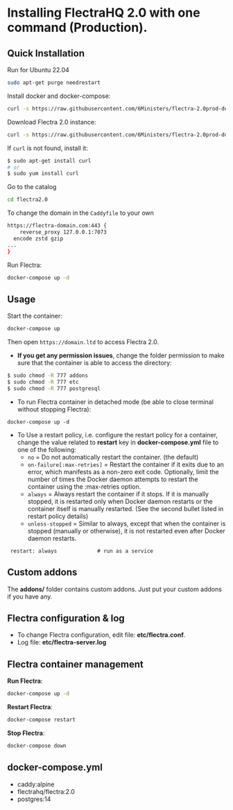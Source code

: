 # Installing FlectraHQ 2.0 with one command (Production).

## Quick Installation

Run for Ubuntu 22.04

``` bash
sudo apt-get purge needrestart
```

Install docker and docker-compose:

``` bash
curl -s https://raw.githubusercontent.com/6Ministers/flectra-2.0prod-docker-compose/master/setup.sh | sudo bash -s
```

Download Flectra 2.0 instance:

``` bash
curl -s https://raw.githubusercontent.com/6Ministers/flectra-2.0prod-docker-compose/master/download.sh | sudo bash -s flectra2.0
```

If `curl` is not found, install it:

``` bash
$ sudo apt-get install curl
# or
$ sudo yum install curl
```

Go to the catalog

``` bash
cd flectra2.0
```

To change the domain in the `Caddyfile` to your own

``` bash
https://flectra-domain.com:443 {
    reverse_proxy 127.0.0.1:7073
  encode zstd gzip
...
}
```

Run Flectra:

``` bash
docker-compose up -d
```


## Usage

Start the container:
``` sh
docker-compose up
```
Then open `https://domain.ltd` to access Flectra 2.0.

- **If you get any permission issues**, change the folder permission to make sure that the container is able to access the directory:

``` sh
$ sudo chmod -R 777 addons
$ sudo chmod -R 777 etc
$ sudo chmod -R 777 postgresql
```


- To run Flectra container in detached mode (be able to close terminal without stopping Flectra):

```
docker-compose up -d
```

- To Use a restart policy, i.e. configure the restart policy for a container, change the value related to **restart** key in **docker-compose.yml** file to one of the following:
   - `no` =	Do not automatically restart the container. (the default)
   - `on-failure[:max-retries]` =	Restart the container if it exits due to an error, which manifests as a non-zero exit code. Optionally, limit the number of times the Docker daemon attempts to restart the container using the :max-retries option.
  - `always` =	Always restart the container if it stops. If it is manually stopped, it is restarted only when Docker daemon restarts or the container itself is manually restarted. (See the second bullet listed in restart policy details)
  - `unless-stopped`	= Similar to always, except that when the container is stopped (manually or otherwise), it is not restarted even after Docker daemon restarts.
```
 restart: always             # run as a service
```

## Custom addons

The **addons/** folder contains custom addons. Just put your custom addons if you have any.

## Flectra configuration & log

* To change Flectra configuration, edit file: **etc/flectra.conf**.
* Log file: **etc/flectra-server.log**
  

## Flectra container management

**Run Flectra**:

``` bash
docker-compose up -d
```

**Restart Flectra**:

``` bash
docker-compose restart
```

**Stop Flectra**:

``` bash
docker-compose down
```

## docker-compose.yml

* caddy:alpine
* flectrahq/flectra:2.0
* postgres:14

